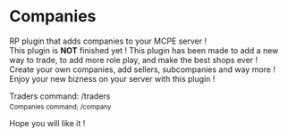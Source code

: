 # Companies
RP plugin that adds companies to your MCPE server !  
This plugin is **NOT** finished yet !
This plugin has been made to add a new way to trade, to add more role play, and make the best shops ever !    
Create your own companies, add sellers, subcompanies and way more ! Enjoy your new bizness on your server with this plugin !    
   
Traders command: /traders <sub command> <params>    
Companies command; /company <subcommand> <params>    
   
   
   
Hope you will like it !
